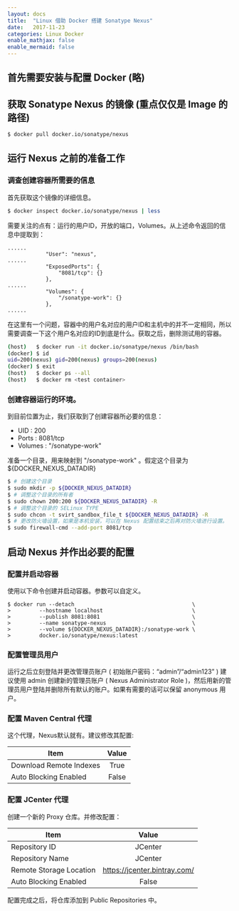 ```yaml
---
layout: docs
title:  "Linux 借助 Docker 搭建 Sonatype Nexus"
date:   2017-11-23
categories: Linux Docker
enable_mathjax: false
enable_mermaid: false
---
```

## 首先需要安装与配置 Docker (略)
## 获取 Sonatype Nexus 的镜像 (重点仅仅是 Image 的路径)
```bash
$ docker pull docker.io/sonatype/nexus
```
## 运行 Nexus 之前的准备工作
### 调查创建容器所需要的信息
首先获取这个镜像的详细信息。
```bash
$ docker inspect docker.io/sonatype/nexus | less
```
需要关注的点有：运行的用户ID，开放的端口，Volumes。从上述命令返回的信息中提取到：
```
......
            "User": "nexus",
......
            "ExposedPorts": {
                "8081/tcp": {}
            },
......
            "Volumes": {
                "/sonatype-work": {}
            },
......
```
在这里有一个问题，容器中的用户名对应的用户ID和主机中的并不一定相同，所以需要调查一下这个用户名对应的ID到底是什么。获取之后，删除测试用的容器。
```bash
(host)   $ docker run -it docker.io/sonatype/nexus /bin/bash
(docker) $ id
uid=200(nexus) gid=200(nexus) groups=200(nexus)
(docker) $ exit
(host)   $ docker ps --all
(host)   $ docker rm <test container>
```

### 创建容器运行的环境。
到目前位置为止，我们获取到了创建容器所必要的信息：

+ UID : 200
+ Ports : 8081/tcp
+ Volumes : "/sonatype-work"

准备一个目录，用来映射到 "/sonatype-work" 。假定这个目录为${DOCKER_NEXUS_DATADIR}
``` bash
$ # 创建这个目录
$ sudo mkdir -p ${DOCKER_NEXUS_DATADIR}
$ # 调整这个目录的所有者
$ sudo chown 200:200 ${DOCKER_NEXUS_DATADIR} -R
$ # 调整这个目录的 SELinux TYPE
$ sudo chcon -t svirt_sandbox_file_t ${DOCKER_NEXUS_DATADIR} -R
$ # 更改防火墙设置，如果是本机安装，可以在 Nexus 配置结束之后再对防火墙进行设置。
$ sudo firewall-cmd --add-port 8081/tcp
```

## 启动 Nexus 并作出必要的配置
### 配置并启动容器
使用以下命令创建并启动容器。参数可以自定义。
```
$ docker run --detach                                     \
>         --hostname localhost                            \
>         --publish 8081:8081                             \
>         --name sonatype-nexus                           \
>         --volume ${DOCKER_NEXUS_DATADIR}:/sonatype-work \
>         docker.io/sonatype/nexus:latest
```
### 配置管理员用户
运行之后立刻登陆并更改管理员账户 ( 初始账户密码：“admin”/“admin123” )
建议使用 admin 创建新的管理员账户 ( Nexus Administrator Role )，然后用新的管理员用户登陆并删除所有默认的账户。如果有需要的话可以保留 anonymous 用户。

### 配置 Maven Central 代理
这个代理，Nexus默认就有。建议修改其配置:

| Item                   |   Value   |
| ---------------------- |:---------:|
| Download Remote Indexes|   True    |
| Auto Blocking Enabled  |   False   |


### 配置 JCenter 代理
创建一个新的 Proxy 仓库。并修改配置：

| Item                     |   Value                      |
| ------------------------ |:----------------------------:|
| Repository ID            | JCenter                      |
| Repository Name          | JCenter                      |
| Remote Storage Location  | https://jcenter.bintray.com/ |
| Auto Blocking Enabled    | False                        |

配置完成之后，将仓库添加到 Public Repositories 中。

